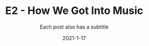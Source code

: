 ---
layout: post
subtitle: Each post also has a subtitle
gh-repo: daattali/beautiful-jekyll
gh-badge: [star, fork, follow]
tags: [test]
comments: true


title:  "E2 - How We Got Into Music"
summary: "
This ep one of the earliest recorded and its a bit of a CHONK. Unfortunately we didn't have video back then so you'll have to do with audio only for this one!

NEXT EPISODE ON JAN 24TH AT 12 PM PST.

Brought to you by Kotek and IN1t, a new episode every Sunday at 12 PM PST. Come say hello at our discord: https://fkthry.com

Youtube Version:
https://youtu.be/_5YU8yGP8lw

Fkthry
https://www.instagram.com/fkthry/


Kotek
https://www.instagram.com/kotek_music/
https://www.facebook.com/Kotekmusic
https://twitter.com/Kotek_Music
https://soundcloud.com/kotekmusic
https://www.twitch.tv/kotekmusic

IN1T
https://www.instagram.com/in1t.music/
https://www.facebook.com/in1t.sh
https://twitter.com/in1t_
https://soundcloud.com/in1t
https://www.twitch.tv/in1tmusic
"
date:   2021-1-17
categories: podcast
tags:
- tagone : Electronic Music
- tagtwo
- tagthree
permalink: /2/
image: /assets/img/e2.png
podcast_link: "https://f000.backblazeb2.com/file/fktpod/e2.mp3"
podcast_file_size: "99.3 MB"
podcast_duration: "1:12:15"
podcast_length: "13654375"
podcast_guid: ?p=2
---